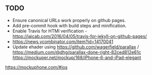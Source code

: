 TODO
----------

* Ensure canonical URLs work properly on github pages.
* Add pre-commit hook with build steps and minification.
* Enable Travis for HTMl verification - https://jaicab.com/2016/04/05/travis-for-jekyll-on-github-pages/
* https://news.ycombinator.com/item?id=14170041
* Update ehader using https://github.com/wagerfield/parallax / https://medium.com/@dhg/parallax-done-right-82ced812e61c
https://mockuper.net/mockup/168/iPhone-6-and-iPad-elegant

https://mockuphone.com/#ios

